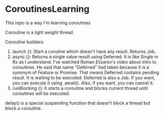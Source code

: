 # CoroutinesLearning
This repo is a way I'm learning coroutines

Coroutine is a light weight thread.


Coroutine builders:
1. launch {}: Start a corutine which doesn't have any result. Returns Job.
2. async {}: Returns a single value result using Deferred. It is like Single in Rx as I understand. I've watched Roman Elizarov's video about intro to coroutines. He said that name "Deferred" had taken because it is a synonym of Feature or Promise. That means Deferred contains pending result. It is waiting to be executed. Deferred is also a Job. If you want, you can execute it using .await(). Also, if you want, you can cancel it.
3. runBlocking {}: It starts a coroutine and blocks current thread until coroutines will be executed.

delay() is a special suspending function that doesn't block a thread but block a coroutine.
